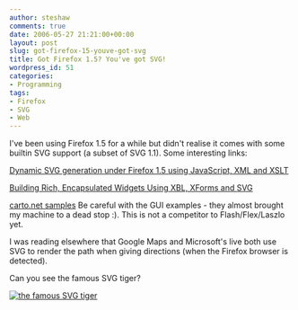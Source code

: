 ```yaml
---
author: steshaw
comments: true
date: 2006-05-27 21:21:00+00:00
layout: post
slug: got-firefox-15-youve-got-svg
title: Got Firefox 1.5? You've got SVG!
wordpress_id: 51
categories:
- Programming
tags:
- Firefox
- SVG
- Web
---
```


I've been using Firefox 1.5 for a while but didn't realise it comes with some builtin SVG support (a subset of SVG 1.1). Some interesting links:

[Dynamic SVG generation under Firefox 1.5 using JavaScript, XML and XSLT](http://xtech06.usefulinc.com/schedule/paper/25)

[Building Rich, Encapsulated Widgets Using XBL, XForms and SVG](http://xtech06.usefulinc.com/schedule/paper/137)

[carto.net samples](http://www.carto.net/papers/svg/samples/) Be careful with the GUI examples - they almost brought my machine to a dead stop :). This is not a competitor to Flash/Flex/Laszlo yet.

I was reading elsewhere that Google Maps and Microsoft's live both use SVG to render the path when giving directions (when the Firefox browser is detected).

Can you see the famous SVG tiger?


[![the famous SVG tiger](http://upload.wikimedia.org/wikipedia/commons/f/fd/Ghostscript_Tiger.svg)](http://upload.wikimedia.org/wikipedia/commons/f/fd/Ghostscript_Tiger.svg)
